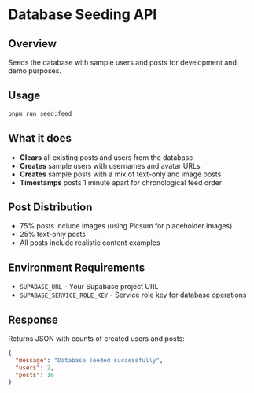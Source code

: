# Database Seeding API

## Overview

Seeds the database with sample users and posts for development and demo purposes.

## Usage

```bash
pnpm run seed:feed
```

## What it does

- **Clears** all existing posts and users from the database
- **Creates** sample users with usernames and avatar URLs
- **Creates** sample posts with a mix of text-only and image posts
- **Timestamps** posts 1 minute apart for chronological feed order

## Post Distribution

- 75% posts include images (using Picsum for placeholder images)
- 25% text-only posts
- All posts include realistic content examples

## Environment Requirements

- `SUPABASE_URL` - Your Supabase project URL
- `SUPABASE_SERVICE_ROLE_KEY` - Service role key for database operations

## Response

Returns JSON with counts of created users and posts:

```json
{
  "message": "Database seeded successfully",
  "users": 2,
  "posts": 10
}
```
